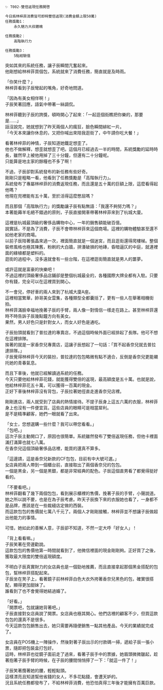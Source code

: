 ```
✨ T002-雙倍返現任務開啓

今日爲林梓菲消費皆可即時雙倍返現(消費金額上限50萬)
任務獎勵1：
	永久魅力大叔體魄    

任務獎勵2：
	高階執行力

任務獎勵3：
	5點經驗值
```

突如其來的系統任務，讓子辰瞬間亢奮起來。  
他剛想給林梓菲買個包，系統就來了消費任務，簡直就是及時雨。  

「你笑什麼？」  
林梓菲看到子辰彎起的嘴角，好奇地問道。  

「因為有美女相伴啊！」  
子辰笑著回應，語氣中帶著一絲調侃。  

林梓菲聽到子辰的誇獎，頓時開心了起來：「一起逛個街瞧把你樂的，那要是……」  
話沒說完，她就想到了昨天兩個人的瘋狂，臉色瞬間緋紅一片。  
「今天本來讓你休息的，又把你喊出來陪我逛街了，中午請你吃大餐！」  

看著林梓菲的神情，子辰知道她鐵定想歪了。  
他也不做解釋，想歪就想歪了吧。這個月已經過去一半的時間，系統獎勵的延時時長，雖然早上被他用掉了三十分鐘，但還有二十分鐘呢。  
只能算是地主家的餘糧也不多了啊！  

不過，子辰卻對系統發布的新任務有些好奇。  
剛剛只是粗略一看，他看到了任務獎勵是「高階執行力」。  
系統發布了專屬林梓菲的消費返現任務，而且還是五十萬的巨額上限，這麼看得起他嗎？  
他現在兜裡能有五十萬，至於活得這麼憋屈嗎？  

而且那個「高階執行力」的獎勵讓子辰有點無語：「我還不夠努力嗎？」  
本著能薅羊毛絕不錯過的原則，子辰直接開車帶著林梓菲來到了杭城大廈。  

這裡是杭城最頂級的奢侈品購物中心，一年的銷售額能破百億。  
說實話，不是為了消費，子辰不會帶林梓菲來這個商場。這裡的購物體驗甚至還不如他老家的商場。  
以前子辰陪著張晶來過一次，裡面簡直就是一個迷宮，而且逛街還得爬樓梯。整個裝修風格也極其陳舊，粉刷的大白牆，拼湊破損的地磚，昏暗逼仄的中庭，就連裡面的綠植都是塑料的。  
逛街的過程中，沒多遠就會有一些台階，在這裡逛街簡直就是男人的噩夢。  

或許這就是富豪的快樂吧！  
不過這裡的頂級奢侈品店鋪卻是整個杭城最全的，各種國際大牌全都有入駐。只要你有錢，完全可以在這裡買到開心。  

不一會兒，停好車的兩人來到了杭城大廈A座。  
這裡相當繁華，帥哥美女雲集，各種類型全都囊括了，更有一些人在舉著相機街拍。  
林梓菲滿臉幸福地挽著子辰的手臂，兩人像一對情侶一樣走在路上。甚至林梓菲還時不時告訴子辰幾點鐘方向有美女。  
果然，男人好色只是針對女人，而女人好色是通吃。  

子辰抬頭就看到了普拉達的專賣店，不過這個時候外面已經排起了長隊。他可不想在這裡排隊。  
挨著的就是一家香奈兒專賣店，這讓子辰想起了一句話：「買不起香奈兒就去普拉達排隊。」  
子辰覺得林梓菲今天的裝扮，普拉達的包包略微有點不適合，反倒是香奈兒更能襯托她的青春氣息。  

而且下車後，他就已經解讀過系統的任務。  
今天只要他給林梓菲花錢，就能獲得雙倍的返現，最高額度是五十萬。也就是說，他給林梓菲花五十萬，可以獲得一百萬的現金。  
正好下車後林梓菲沒有背包，子辰拉著她徑直走進香奈兒店裡。  

剛剛進店，兩人就受到了店員的熱情接待。不提子辰身上這五六萬的衣服，林梓菲身上也沒有一件便宜貨。這些店員的眼睛可是相當犀利。  
是不是精準顧客，她們一眼就看了出來。  

「女士，您想選購一些什麼？我可以帶您看看。」  
「包吧。」  
這次子辰主動開口了，原因也很簡單。系統雖然發布了雙倍返現任務，但他卡裡面滿打滿算也就七八萬。  
在香奈兒這個頂級奢侈品店裡，能買的還真不算多。  

「這邊請，這是香奈兒新款的CF包包，目前有中大號可選。」  
女店員把兩人帶到一個櫃台前，直接取出了兩個香奈兒的包包。  
一個是黑金，另一個是黑銀，都是非常經典的配色。子辰這個直男看了都覺得挺好看的。  

「不要看吧。」  
林梓菲翻看了幾下兩個包包，看到展示櫃裡的售價，挽著子辰的手臂，小聲說道。  
她之所以說不要，也是在為子辰考慮。昨天子辰換下來的衣服她也看了，一身都不是品牌，應該是在一些裁縫店定做的西裝。  
而這款包包的售價就七萬八千元了。兩個人才剛剛接觸，林梓菲並不想讓子辰做超出他能力的事情。  

可惜，她如此的善解人意，子辰卻不知道，不然一定大呼「好女人」！  

「背上看看嘛。」  
子辰笑著在旁邊勸說。  
這款包包的售價他第一時間就看到了，他微信裡面的現金剛剛夠。正好買了之後，獲取最大限度的雙倍返現額度。  

不明白子辰真實財力的女店員也是一個勁地推薦，而且直接拿起那個黑金搭配的包包，幫林梓菲搭配起來。  
子辰坐在凳子上，看著鏡子前林梓菲白色大衣外挎著香奈兒黑色的包，確實很搭配，顯得更加甜妹了。  
誰看到了也不會覺得她結過婚了。  

「好看。」  
「開票吧，包就讓她背著吧。」  
子辰直接對女店員說了開票。女店員也極其開心。他們店裡的顧客不少，但買這款包包的還真不是很多。  
今天這款包包銷售出去，她只需要再隨便銷售一點其他產品，今天的業績就完成了。  

女店員在POS機上一陣操作，然後對著子辰出示的付款碼一掃，遞給子辰一張小票，隨即把包裝盒打包好。  
這時，林梓菲也從鏡子面前走了過來，看著子辰手中的票據，她眉頭微微皺起，趁著抱著子辰手臂的時候，在子辰的腰間悄悄擰了一下：「就這一件了！」  

子辰笑著攬著她的腰，輕輕點頭。  
這樣漂亮且知道幫他省錢的女人，不多花點錢，會遭天妒的。  
況且系統任務都發布了，不給林梓菲消費，他恐怕真得三年後才能擁有百萬巨款。  
